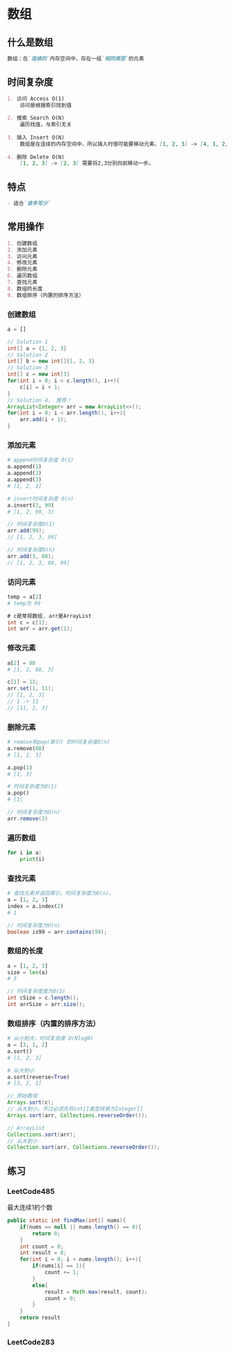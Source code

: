 # 数组

## 什么是数组

```markdown
数组：在`连续的`内存空间中，存在一组`相同类型`的元素
```

## 时间复杂度

```markdown
1. 访问 Access O(1)	
	访问是根据索引找到值
	
2. 搜索 Search O(N)	
	遍历找值，与索引无关
	
3. 插入 Insert O(N)	
	数组是在连续的内存空间中，所以插入时很可能要移动元素。[1, 2, 3] -> [4, 1, 2, 3]这是最坏的情况，需要将1,2,3分别向后移动一位。如果没有足够空间了，那么需要重新开辟一块空间。
	
4. 删除 Delete O(N)
	[1, 2, 3] -> [2, 3]	需要将2,3分别向前移动一步。
```

## 特点

```markdown
- 适合`读多写少`
```

## 常用操作

```markdown
1. 创建数组
2. 添加元素
3. 访问元素
4. 修改元素
5. 删除元素
6. 遍历数组
7. 查找元素
8. 数组的长度
9. 数组排序（内置的排序方法）
```

### 创建数组

```python
a = []
```



```java
// Solution 1
int[] a = {1, 2, 3}
// Solution 2
int[] b = new int[]{1, 2, 3}
// Solution 3
int[] c = new int[3]
for(int i = 0; i < c.length(), i++){
    c[i] = i + 1;
}
// Solution 4， 推荐！
ArrayList<Integer> arr = new ArrayList<>();
for(int i = 0; i < arr.length(), i++){
    arr.add(i + 1);
}
```

### 添加元素

```python
# append时间复杂度 O(1)
a.append(1)
a.append(2)
a.append(3)
# [1, 2, 3]

# insert时间复杂度 O(n)
a.insert(2, 99)
# [1, 2, 99, 3]
```



```java
// 时间复杂度O(1)
arr.add(99);
// [1, 2, 3, 99]

// 时间复杂度O(n)
arr.add(3, 88);
// [1, 2, 3, 88, 99]
```



### 访问元素

```python
temp = a[2]
# temp为 99
```



```java
# c是常规数组, arr是ArrayList
int c = c[1];
int arr = arr.get(1);
```



### 修改元素

```python
a[2] = 88
# [1, 2, 88, 3]
```



```java
c[1] = 11;
arr.set(1, 11);
// [1, 2, 3]
// 1 -> 11
// [11, 2, 3]
```



### 删除元素

```python
# remove和pop(索引) 的时间复杂度O(n)
a.remove(88)
# [1, 2, 3]

a.pop(1)
# [1, 3]

# 时间复杂度为O(1)
a.pop()
# [1]
```



```java
// 时间复杂度为O(n)
arr.remove(3)
```



### 遍历数组

```python
for i in a:
    print(i)
```





### 查找元素

```python
# 查找元素并返回索引。时间复杂度为O(n)。
a = [1, 2, 3]
index = a.index(2)
# 1
```



```java
// 时间复杂度为O(n)
boolean is99 = arr.contains(99);
```



### 数组的长度

```python
a = [1, 2, 3]
size = len(a)
# 3
```



```java
// 时间复杂度度为O(1)
int cSize = c.length();
int arrSize = arr.size();
```

### 数组排序（内置的排序方法）

```python
# 从小到大，时间复杂度 O(NlogN)
a = [3, 1, 2]
a.sort()
# [1, 2, 3]

# 从大到小
a.sort(reverse=True)
# [3, 2, 1]
```



```java
// 原始数组
Arrays.sort(c);
// 从大到小，不过必须先将int[]类型转换为Integer[]
Arrays.sort(arr, Collections.reverseOrder());

// ArrayList
Collections.sort(arr);
// 从大到小
Collection.sort(arr, Collections.reverseOrder());
```



## 练习

### LeetCode485

最大连续1的个数



```java
public static int findMax(int[] nums){
    if(nums == null || nums.length() == 0){
        return 0;
    }
    int count = 0;
    int result = 0;
    for(int i = 0; i < nums.length(); i++){
        if(nums[i] == 1){
        	count += 1;
        }
        else{
            result = Math.max(result, count);
            count = 0;
        }
    }
    return result
}
```

### LeetCode283



